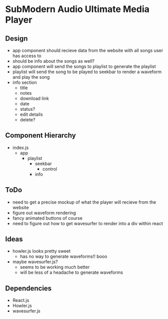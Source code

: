 # SubModern Audio Ultimate Media Player

## Design
- app component should recieve data from the website with all songs user has access to
- should be info about the songs as well?
- app component will send the songs to playlist to generate the playlist
- playlist will send the song to be played to seekbar to render a waveform and play the song
- info section
    - title
    - notes
    - download link
    - date
    - status?
    - edit details
    - delete?


## Component Hierarchy
- index.js
    - app
        - playlist
            - seekbar
                - control
            - info

## ToDo
- need to get a precise mockup of what the player will recieve from the website
- figure out waveform rendering
- fancy animated buttons of course
- need to figure out how to get wavesurfer to render into a div within react


## Ideas 
- howler.js looks pretty sweet
    - has no way to generate waveforms!! booo
- maybe wavesurfer.js?
    - seems to be working much better
    - will be less of a headache to generate waveforms




## Dependencies
- React.js
- Howler.js
- wavesurfer.js
